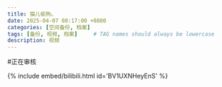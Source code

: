 ```yaml
---
title: 猫儿偷狗。
date: 2025-04-07 08:17:00 +0800
categories: [空间备份, 档案]
tags: [备份, 视频, 档案]     # TAG names should always be lowercase
description: 视频
---
```


#正在审核

{% include embed/bilibili.html id='BV1UXNHeyEnS' %}
